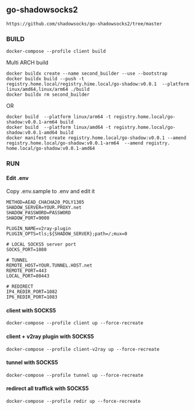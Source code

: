 ## go-shadowsocks2
```url
https://github.com/shadowsocks/go-shadowsocks2/tree/master
```
### BUILD
```shell
docker-compose --profile client build
```
Multi ARCH build
```shell
docker buildx create --name second_builder --use --bootstrap
docker buildx build --push -t registry.home.local/registry.hime.local/go-shadow:v0.0.1  --platform linux/amd64,linux/arm64 ./build 
docker buildx rm second_builder 
```
OR
```shell
docker build  --platform linux/arm64 -t registry.home.local/go-shadow:v0.0.1-arm64 build
docker build  --platform linux/amd64 -t registry.home.local/go-shadow:v0.0.1-amd64 build
docker manifest create registry.home.local/go-shadow:v0.0.1 --amend registry.home.local/go-shadow:v0.0.1-arm64  --amend registry. home.local/go-shadow:v0.0.1-amd64
```
### RUN
#### Edit .env 
Copy .env.sample to .env and edit it
```env
METHOD=AEAD_CHACHA20_POLY1305
SHADOW_SERVER=YOUR.PROXY.net   
SHADOW_PASSWORD=PASSWORD
SHADOW_PORT=9000

PLUGIN_NAME=v2ray-plugin
PLUGIN_OPTS=tls;${SHADOW_SERVER};path=/;mux=0

# LOCAL SOCKS5 server port
SOCKS_PORT=1080

# TUNNEL
REMOTE_HOST=YOUR.TUNNEL.HOST.net
REMOTE_PORT=443
LOCAL_PORT=80443

# REDIRECT
IP4_REDIR_PORT=1082
IP6_REDIR_PORT=1083
```
#### client with SOCKS5 
```shell
docker-compose --profile client up --force-recreate
```
#### client + v2ray plugin with SOCKS5 
```shell
docker-compose --profile client-v2ray up --force-recreate
```
#### tunnel with SOCKS5 
```shell
docker-compose --profile tunnel up --force-recreate
```
#### redirect all traffick with SOCKS5 
```shell
docker-compose --profile redir up --force-recreate
```

